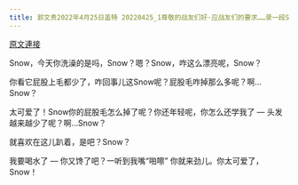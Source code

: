 ```yaml
---
title: 郭文贵2022年4月25日盖特 20220425_1尊敬的战友们好·应战友们的要求……录一段SNOW的视频给大家????SNOW 刚刚洗完澡????太可爱了……
---
```


[原文連接](https://gnews.org/ThreadView/53481191)

Snow，今天你洗澡的是吗，Snow？嗯？Snow，咋这么漂亮呢，Snow？


你看它屁股上毛都少了，咋回事儿这Snow呢？屁股毛咋掉那么多呢？啊…Snow？


太可爱了！Snow你的屁股毛怎么掉了呢？你还年轻呢，你怎么还学我了 — 头发越来越少了呢？啊…Snow？


就喜欢在这儿趴着，是吧？Snow？


我要喝水了 — 你又馋了吧？一听到我嘴“啪嚓” 你就来劲儿。你太可爱了，Snow！
